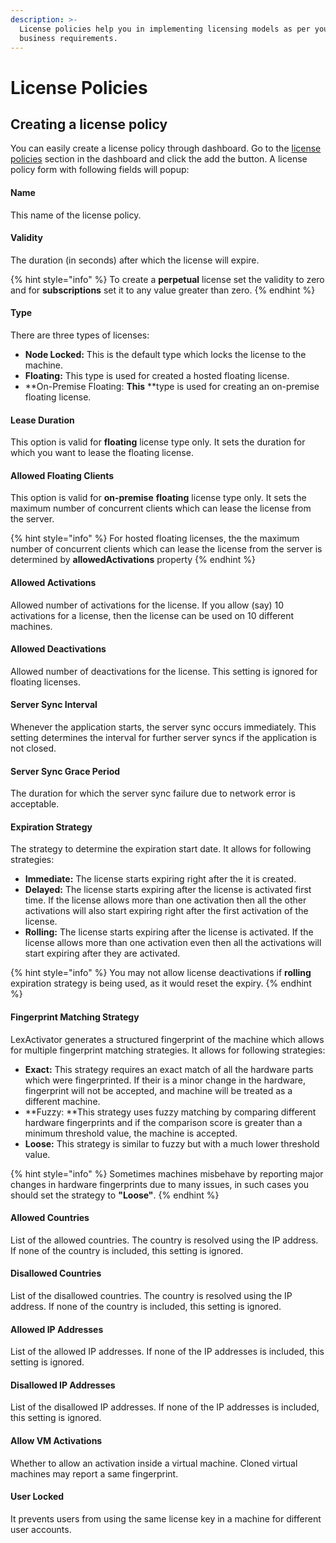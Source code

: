 ```yaml
---
description: >-
  License policies help you in implementing licensing models as per your
  business requirements.
---
```


# License Policies

## Creating a license policy

You can easily create a license policy through dashboard. Go to the [license policies](https://app.cryptlex.com/license-policies) section in the dashboard and click the add the button. A license policy form with following fields will popup: 

#### Name

This name of the license policy.

#### Validity

The duration \(in seconds\) after which the license will expire.

{% hint style="info" %}
To create a **perpetual** license set the validity to zero and for **subscriptions** set it to any value greater than zero.
{% endhint %}

#### Type

There are three types of licenses:

* **Node Locked:** This is the default type which locks the license to the machine.
* **Floating:** This type is used for created a hosted floating license.
* **On-Premise Floating: **This** **type is used for creating an on-premise floating license.

#### Lease Duration

This option is valid for **floating** license type only. It sets the duration for which you want to lease the floating license.

#### Allowed Floating Clients

This option is valid for **on-premise** **floating** license type only. It sets the maximum number of concurrent clients which can lease the license from the server.

{% hint style="info" %}
For hosted floating licenses, the the maximum number of concurrent clients which can lease the license from the server is determined by **allowedActivations** property
{% endhint %}

#### Allowed Activations

Allowed number of activations for the license. If you allow \(say\) 10 activations for a license, then the license can be used on 10 different machines.

#### Allowed Deactivations

Allowed number of deactivations for the license. This setting is ignored for floating licenses.

#### Server Sync Interval

Whenever the application starts, the server sync occurs immediately. This setting determines the interval for further server syncs if the application is not closed.

#### Server Sync Grace Period

The duration for which the server sync failure due to network error is acceptable.

#### Expiration Strategy

The strategy to determine the expiration start date. It allows for following strategies:

* **Immediate:** The license starts expiring right after the it is created.
* **Delayed:** The license starts expiring after the license is activated first time. If the license allows more than one activation then all the other activations will also start expiring right after the first activation of the license.
* **Rolling:** The license starts expiring after the license is activated. If the license allows more than one activation even then all the activations will start expiring after they are activated.

{% hint style="info" %}
You may not allow license deactivations if **rolling** expiration strategy is being used, as it would reset the expiry.
{% endhint %}

#### Fingerprint Matching Strategy

LexActivator generates a structured fingerprint of the machine which allows for multiple fingerprint matching strategies. It allows for following strategies:

* **Exact:** This strategy requires an exact match of all the hardware parts which were fingerprinted. If their is a minor change in the hardware, fingerprint will not be accepted, and machine will be treated as a different machine.
* **Fuzzy:  **This strategy uses fuzzy matching by comparing different hardware fingerprints and if the comparison score is greater than a minimum threshold value, the machine is accepted.
* **Loose:** This strategy is similar to fuzzy but with a much lower threshold value.

{% hint style="info" %}
Sometimes machines misbehave by reporting major changes in hardware fingerprints due to many issues, in such cases you should set the strategy to **"Loose"**.
{% endhint %}

#### Allowed Countries

List of the allowed countries. The country is resolved using the IP address. If none of the country is included, this setting is ignored.

#### Disallowed Countries

List of the disallowed countries. The country is resolved using the IP address. If none of the country is included, this setting is ignored.

#### Allowed IP Addresses

List of the allowed IP addresses. If none of the IP addresses is included, this setting is ignored.

#### Disallowed IP Addresses

List of the disallowed IP addresses. If none of the IP addresses is included, this setting is ignored.

#### Allow VM Activations

Whether to allow an activation inside a virtual machine. Cloned virtual machines may report a same fingerprint.

#### User Locked

It prevents users from using the same license key in a machine for different user accounts.

